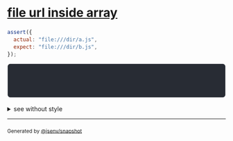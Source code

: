 # [file url inside array](../../url.test.js#L215)

```js
assert({
  actual: "file:///dir/a.js",
  expect: "file:///dir/b.js",
});
```

![img](throw.svg)

<details>
  <summary>see without style</summary>

```console
AssertionError: actual and expect are different

actual: "file:///dir/a.js"
expect: "file:///dir/b.js"
```

</details>

---
<sub>
  Generated by <a href="https://github.com/jsenv/core/tree/main/packages/independent/snapshot">@jsenv/snapshot</a>
</sub>
